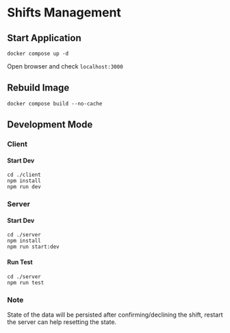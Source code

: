 # Shifts Management

## Start Application
```
docker compose up -d
```

Open browser and check `localhost:3000`

## Rebuild Image
```
docker compose build --no-cache
```

## Development Mode

### Client 

#### Start Dev
```
cd ./client
npm install
npm run dev
```

### Server

#### Start Dev
```
cd ./server
npm install
npm run start:dev
```

#### Run Test
```
cd ./server
npm run test
```

### Note
State of the data will be persisted after confirming/declining the shift, 
restart the server can help resetting the state.
